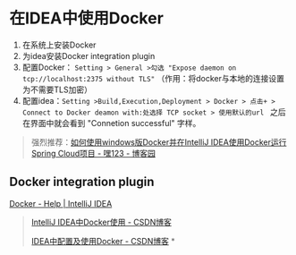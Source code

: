 

# 在IDEA中使用Docker

1. 在系统上安装Docker
2. 为idea安装Docker integration plugin
3. 配置Docker： `Setting > General >勾选 "Expose daemon on tcp://localhost:2375 without TLS"` （作用：将docker与本地的连接设置为不需要TLS加密）
4. 配置idea：`Setting >Build,Execution,Deployment > Docker > 点击+ > Connect to Docker deamon with:处选择 TCP socket > 使用默认的url ` 之后在界面中就会看到 "Connetion successful" 字样。



> 强烈推荐：[如何使用windows版Docker并在IntelliJ IDEA使用Docker运行Spring Cloud项目 - 嘿123 - 博客园](https://www.cnblogs.com/hei12138/p/ideausedocker.html "如何使用windows版Docker并在IntelliJ IDEA使用Docker运行Spring Cloud项目 - 嘿123 - 博客园")



## Docker integration plugin

[Docker - Help | IntelliJ IDEA](https://www.jetbrains.com/help/idea/docker.html "Docker - Help | IntelliJ IDEA")















> [IntelliJ IDEA中Docker使用 - CSDN博客](https://blog.csdn.net/lovelife527386108/article/details/51697081 "IntelliJ IDEA中Docker使用 - CSDN博客")
>
> [IDEA中配置及使用Docker - CSDN博客](https://blog.csdn.net/jacksonary/article/details/78974344 "IDEA中配置及使用Docker - CSDN博客")  * 